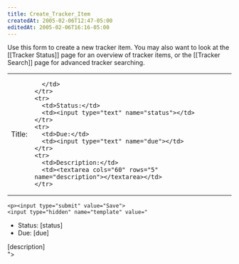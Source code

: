 ```yaml
---
title: Create_Tracker_Item
createdAt: 2005-02-06T12:47-05:00
editedAt: 2005-02-06T16:16-05:00
---
```


Use this form to create a new tracker item. You may also want to look at the [[Tracker Status]] page for an overview of tracker items, or the [[Tracker Search]] page for advanced tracker searching.

<form method="POST" action="wiki.pl?id=trackertest">
  <table>
    <tr>
      <td>Title:</td>
      <td>

<script language="JavaScript"><!--
var date = new Date();
var d  = date.getDate();
var day = (d < 10) ? '0' + d : d;
var m = date.getMonth() + 1;
var month = (m < 10) ? '0' + m : m;
var yy = date.getYear();
var year = (yy < 1000) ? yy + 1900 : yy;

document.write("<input type=text name=title size=50 value='TRACKER - " + year + "." + month + "." + day + " - '><br>");
//-->
</script>

      </td>
    </tr>
    <tr>
      <td>Status:</td>
      <td><input type="text" name="status"></td>
    </tr>
    <tr>
      <td>Due:</td>
      <td><input type="text" name="due"></td>
    </tr>
    <tr>
      <td>Description:</td>
      <td><textarea cols="60" rows="5" name="description"></textarea></td>
    </tr>
  </table>

    <p><input type="submit" value="Save">
    <input type="hidden" name="template" value="
* Status: [status]
* Due: [due]

[description]    
">
</form>

